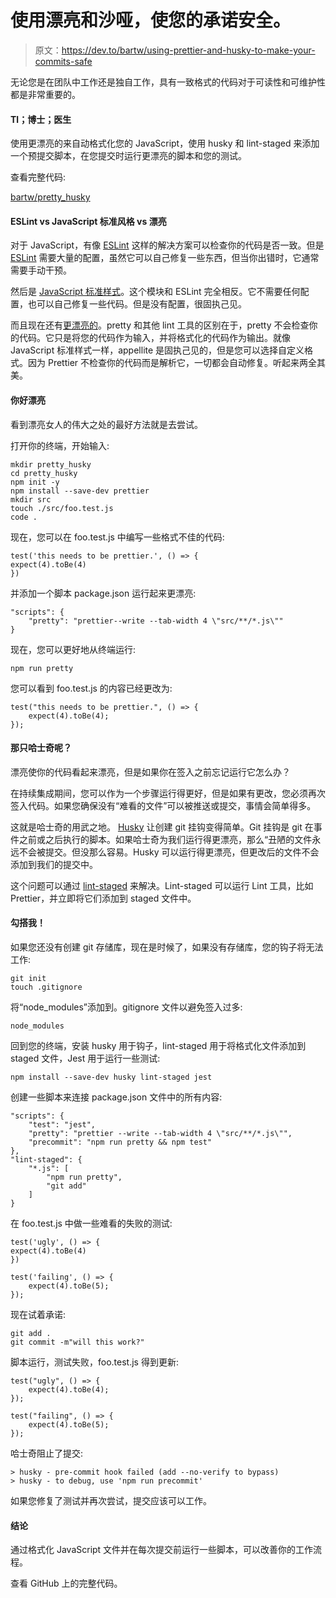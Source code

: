 # 使用漂亮和沙哑，使您的承诺安全。

> 原文：<https://dev.to/bartw/using-prettier-and-husky-to-make-your-commits-safe>

无论您是在团队中工作还是独自工作，具有一致格式的代码对于可读性和可维护性都是非常重要的。

#### Tl；博士；医生

使用更漂亮的来自动格式化您的 JavaScript，使用 husky 和 lint-staged 来添加一个预提交脚本，在您提交时运行更漂亮的脚本和您的测试。

查看完整代码:

[bartw/pretty_husky](https://github.com/bartw/pretty_husky)

#### ESLint vs JavaScript 标准风格 vs 漂亮

对于 JavaScript，有像 [ESLint](http://eslint.org/) 这样的解决方案可以检查你的代码是否一致。但是 [ESLint](http://eslint.org/) 需要大量的配置，虽然它可以自己修复一些东西，但当你出错时，它通常需要手动干预。

然后是 [JavaScript 标准样式](https://standardjs.com/)。这个模块和 ESLint 完全相反。它不需要任何配置，也可以自己修复一些代码。但是没有配置，很固执己见。

而且现在还有[更漂亮的](https://github.com/prettier/prettier)。pretty 和其他 lint 工具的区别在于，pretty 不会检查你的代码。它只是将您的代码作为输入，并将格式化的代码作为输出。就像 JavaScript 标准样式一样，appellite 是固执己见的，但是您可以选择自定义格式。因为 Prettier 不检查你的代码而是解析它，一切都会自动修复。听起来两全其美。

#### 你好漂亮

看到漂亮女人的伟大之处的最好方法就是去尝试。

打开你的终端，开始输入:

```
mkdir pretty_husky
cd pretty_husky
npm init -y
npm install --save-dev prettier
mkdir src
touch ./src/foo.test.js
code . 
```

现在，您可以在 foo.test.js 中编写一些格式不佳的代码:

```
test('this needs to be prettier.', () => {
expect(4).toBe(4)
}) 
```

并添加一个脚本 package.json 运行起来更漂亮:

```
"scripts": {
    "pretty": "prettier--write --tab-width 4 \"src/**/*.js\""
} 
```

现在，您可以更好地从终端运行:

```
npm run pretty 
```

您可以看到 foo.test.js 的内容已经更改为:

```
test("this needs to be prettier.", () => {
    expect(4).toBe(4);
}); 
```

#### 那只哈士奇呢？

漂亮使你的代码看起来漂亮，但是如果你在签入之前忘记运行它怎么办？

在持续集成期间，您可以作为一个步骤运行得更好，但是如果有更改，您必须再次签入代码。如果您确保没有“难看的文件”可以被推送或提交，事情会简单得多。

这就是哈士奇的用武之地。 [Husky](https://github.com/typicode/husky) 让创建 git 挂钩变得简单。Git 挂钩是 git 在事件之前或之后执行的脚本。如果哈士奇为我们运行得更漂亮，那么“丑陋的文件永远不会被提交。但没那么容易。Husky 可以运行得更漂亮，但更改后的文件不会添加到我们的提交中。

这个问题可以通过 [lint-staged](https://github.com/okonet/lint-staged) 来解决。Lint-staged 可以运行 Lint 工具，比如 Prettier，并立即将它们添加到 staged 文件中。

#### 勾搭我！

如果您还没有创建 git 存储库，现在是时候了，如果没有存储库，您的钩子将无法工作:

```
git init
touch .gitignore 
```

将“node_modules”添加到。gitignore 文件以避免签入过多:

```
node_modules 
```

回到您的终端，安装 husky 用于钩子，lint-staged 用于将格式化文件添加到 staged 文件，Jest 用于运行一些测试:

```
npm install --save-dev husky lint-staged jest 
```

创建一些脚本来连接 package.json 文件中的所有内容:

```
"scripts": {
    "test": "jest",
    "pretty": "prettier --write --tab-width 4 \"src/**/*.js\"",
    "precommit": "npm run pretty && npm test"
},
"lint-staged": {
    "*.js": [
        "npm run pretty",
        "git add"
    ]
} 
```

在 foo.test.js 中做一些难看的失败的测试:

```
test('ugly', () => {
expect(4).toBe(4)
})

test('failing', () => {
    expect(4).toBe(5);
}); 
```

现在试着承诺:

```
git add .
git commit -m"will this work?" 
```

脚本运行，测试失败，foo.test.js 得到更新:

```
test("ugly", () => {
    expect(4).toBe(4);
});

test("failing", () => {
    expect(4).toBe(5);
}); 
```

哈士奇阻止了提交:

```
> husky - pre-commit hook failed (add --no-verify to bypass)
> husky - to debug, use 'npm run precommit' 
```

如果您修复了测试并再次尝试，提交应该可以工作。

#### 结论

通过格式化 JavaScript 文件并在每次提交前运行一些脚本，可以改善你的工作流程。

查看 GitHub 上的完整代码。